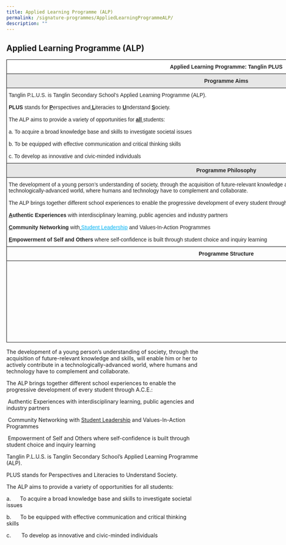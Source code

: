 ```yaml
---
title: Applied Learning Programme (ALP)
permalink: /signature-programmes/AppliedLearningProgrammeALP/
description: ""
---
```

## Applied Learning Programme (ALP)

<style type="text/css">
.tg  {border-collapse:collapse;border-spacing:0;}
.tg td{border-color:black;border-style:solid;border-width:1px;font-family:Arial, sans-serif;font-size:14px;
  overflow:hidden;padding:10px 5px;word-break:normal;}
.tg th{border-color:black;border-style:solid;border-width:1px;font-family:Arial, sans-serif;font-size:14px;
  font-weight:normal;overflow:hidden;padding:10px 5px;word-break:normal;}
.tg .tg-baqh{text-align:center;vertical-align:top}
.tg .tg-4ufn{background-color:#FFF;color:#222;font-weight:bold;text-align:center;vertical-align:top}
.tg .tg-pr30{background-color:#E6E6E6;color:#222;font-weight:bold;text-align:center;vertical-align:top}
.tg .tg-tsok{background-color:#FFF;color:#222;text-align:left;vertical-align:top}
.tg .tg-0lax{text-align:left;vertical-align:top}
</style>
<table class="tg" style="undefined;table-layout: fixed; width: 1151px">
<colgroup>
<col style="width: 1151.2px">
</colgroup>
<thead>
  <tr>
    <th class="tg-4ufn"><span style="font-weight:bold">Applied Learning Programme: Tanglin PLUS</span></th>
  </tr>
</thead>
<tbody>
  <tr>
    <td class="tg-pr30"><span style="font-weight:bold">Programme Aims</span></td>
  </tr>
  <tr>
    <td class="tg-tsok">Tanglin P.L.U.S. is Tanglin Secondary School’s<span style="font-weight:bold"> </span>Applied Learning Programme (ALP).<br><br><span style="font-weight:bold">PLUS</span> stands for <span style="font-weight:bold;text-decoration:underline">P</span>erspectives and<span style="text-decoration:underline"> </span><span style="font-weight:bold;text-decoration:underline">L</span>iteracies to <span style="font-weight:bold;text-decoration:underline">U</span>nderstand <span style="font-weight:bold;text-decoration:underline">S</span>ociety.<br><br>The ALP aims to provide a variety of opportunities for <span style="font-weight:bold;text-decoration:underline">all </span>students:<br><br>a.      To acquire a broad knowledge base and skills to investigate societal issues<br><br>b.      To be equipped with effective communication and critical thinking skills<br><br>c.       To develop as innovative and civic-minded individuals</td>
  </tr>
  <tr>
    <td class="tg-pr30"><span style="font-weight:bold">Programme Philosophy</span> </td>
  </tr>
  <tr>
    <td class="tg-tsok">The development of a young person’s understanding of society, through the acquisition of future-relevant knowledge and skills, will enable him or her to actively contribute in a technologically-advanced world, where humans and technology have to complement and collaborate.  <br><br>The ALP brings together different school experiences to enable the progressive development of every student through <span style="font-weight:bold">A.C.E</span>.:<br><br> <span style="font-weight:bold;text-decoration:underline">A</span><span style="font-weight:bold">uthentic Experiences</span> with interdisciplinary learning, public agencies and industry partners<br><br> <span style="font-weight:bold;text-decoration:underline">C</span><span style="font-weight:bold">ommunity Networking</span> with<a href="https://tanglinsec.moe.edu.sg/homepage/character-development/student-leadership/" target="_blank" rel="noopener noreferrer"> </a><a href="https://tanglinsec.moe.edu.sg/homepage/character-development/student-leadership/" target="_blank" rel="noopener noreferrer"><span style="text-decoration:underline;color:#02B2F2;background-color:transparent">Student Leadership</span></a> and Values-In-Action Programmes<br><br><span style="font-weight:bold"> </span><span style="font-weight:bold;text-decoration:underline">E</span><span style="font-weight:bold">mpowerment of Self and Others</span> where self-confidence is built through student choice and inquiry learning </td>
  </tr>
  <tr>
    <td class="tg-baqh"><span style="font-weight:bold">Programme Structure</span></td>
  </tr>
  <tr>
    <td class="tg-0lax"><br><br><br><br><br><br><br><br><br><br><br><br></td>
  </tr>
</tbody>
</table>

The development of a young person’s understanding of society, through the acquisition of future-relevant knowledge and skills, will enable him or her to actively contribute in a technologically-advanced world, where humans and technology have to complement and collaborate.  

  

The ALP brings together different school experiences to enable the progressive development of every student through A.C.E.:

  

 Authentic Experiences with interdisciplinary learning, public agencies and industry partners

  

 Community Networking with [](https://tanglinsec.moe.edu.sg/homepage/character-development/student-leadership/)[Student Leadership](https://tanglinsec.moe.edu.sg/homepage/character-development/student-leadership/) and Values-In-Action Programmes

  

 Empowerment of Self and Others where self-confidence is built through student choice and inquiry learning
 
 
 
 Tanglin P.L.U.S. is Tanglin Secondary School’s Applied Learning Programme (ALP).

  

PLUS stands for Perspectives and Literacies to Understand Society.

  

The ALP aims to provide a variety of opportunities for all students:

  

a.      To acquire a broad knowledge base and skills to investigate societal issues

  

b.      To be equipped with effective communication and critical thinking skills

  

c.       To develop as innovative and civic-minded individuals